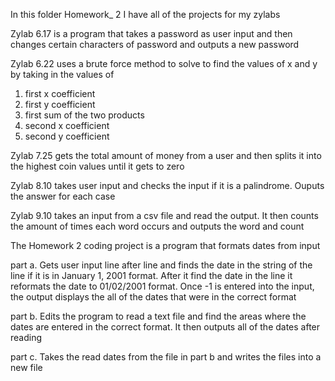In this folder Homework_ 2 I have all of the projects for my zylabs

Zylab 6.17 is a program that takes a password as user input and then changes certain characters of password and outputs a new password

Zylab 6.22 uses a brute force method to solve to find the values of x and y by taking in the values of 
1. first x coefficient
2. first y coefficient
3. first sum of the two products
4. second x coefficient
5. second y coefficient

Zylab 7.25 gets the total amount of money from a user and then splits it into the highest coin values until it gets to zero

Zylab 8.10 takes user input and checks the input if it is a palindrome. Ouputs the answer for each case

Zylab 9.10 takes an input from a csv file and read the output. It then counts the amount of times each word occurs and outputs the word and count

The Homework 2 coding project is a program that formats dates from input

part a. 
Gets user input line after line and finds the date in the string of the line if it is in January 1, 2001 format. 
After it find the date in the line it reformats the date to 01/02/2001 format. 
Once -1 is entered into the input, the output displays the all of the dates that were in the correct format

part b.
Edits the program to read a text file and find the areas where the dates are entered in the correct format.
It then outputs all of the dates after reading

part c.
Takes the read dates from the file in part b and writes the files into a new file
